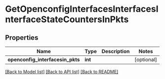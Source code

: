 # GetOpenconfigInterfacesInterfacesInterfaceStateCountersInPkts

## Properties
Name | Type | Description | Notes
------------ | ------------- | ------------- | -------------
**openconfig_interfacesin_pkts** | **int** |  | [optional] 

[[Back to Model list]](../README.md#documentation-for-models) [[Back to API list]](../README.md#documentation-for-api-endpoints) [[Back to README]](../README.md)


